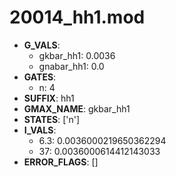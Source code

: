 # 20014_hh1.mod

- **G_VALS**:
  - gkbar_hh1: 0.0036
  - gnabar_hh1: 0.0
- **GATES**:
  - n: 4
- **SUFFIX**: hh1
- **GMAX_NAME**: gkbar_hh1
- **STATES**: ['n']
- **I_VALS**:
  - 6.3: 0.0036000219650362294
  - 37: 0.0036000614412143033
- **ERROR_FLAGS**: []
